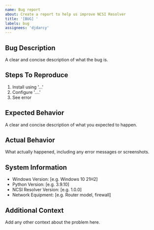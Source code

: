 ```yaml
---
name: Bug report
about: Create a report to help us improve NCSI Resolver
title: '[BUG] '
labels: bug
assignees: 'djdarcy'
---
```


## Bug Description
A clear and concise description of what the bug is.

## Steps To Reproduce
1. Install using '...'
2. Configure '....'
3. See error

## Expected Behavior
A clear and concise description of what you expected to happen.

## Actual Behavior
What actually happened, including any error messages or screenshots.

## System Information
 - Windows Version: [e.g. Windows 10 21H2]
 - Python Version: [e.g. 3.9.10]
 - NCSI Resolver Version: [e.g. 1.0.0]
 - Network Equipment: [e.g. Router model, firewall]

## Additional Context
Add any other context about the problem here.

